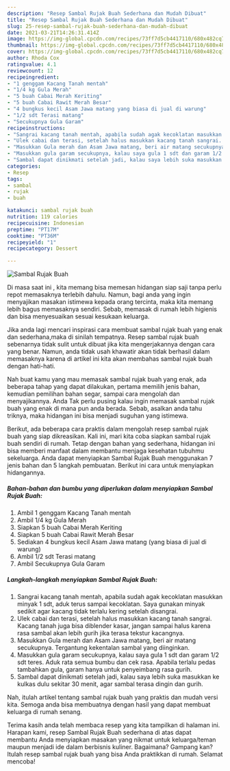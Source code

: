 ```yaml
---
description: "Resep Sambal Rujak Buah Sederhana dan Mudah Dibuat"
title: "Resep Sambal Rujak Buah Sederhana dan Mudah Dibuat"
slug: 25-resep-sambal-rujak-buah-sederhana-dan-mudah-dibuat
date: 2021-03-21T14:26:31.414Z
image: https://img-global.cpcdn.com/recipes/73ff7d5cb4417110/680x482cq70/sambal-rujak-buah-foto-resep-utama.jpg
thumbnail: https://img-global.cpcdn.com/recipes/73ff7d5cb4417110/680x482cq70/sambal-rujak-buah-foto-resep-utama.jpg
cover: https://img-global.cpcdn.com/recipes/73ff7d5cb4417110/680x482cq70/sambal-rujak-buah-foto-resep-utama.jpg
author: Rhoda Cox
ratingvalue: 4.1
reviewcount: 12
recipeingredient:
- "1 genggam Kacang Tanah mentah"
- "1/4 kg Gula Merah"
- "5 buah Cabai Merah Keriting"
- "5 buah Cabai Rawit Merah Besar"
- "4 bungkus kecil Asam Jawa matang yang biasa di jual di warung"
- "1/2 sdt Terasi matang"
- "Secukupnya Gula Garam"
recipeinstructions:
- "Sangrai kacang tanah mentah, apabila sudah agak kecoklatan masukkan minyak 1 sdt, aduk terus sampai kecoklatan. Saya gunakan minyak sedikit agar kacang tidak terlalu kering setelah disangrai."
- "Ulek cabai dan terasi, setelah halus masukkan kacang tanah sangrai. Kacang tanah juga bisa diblender kasar, jangan sampai halus karena rasa sambal akan lebih gurih jika terasa tekstur kacangnya."
- "Masukkan Gula merah dan Asam Jawa matang, beri air matang secukupnya. Tergantung kekentalan sambal yang diinginkan."
- "Masukkan gula garam secukupnya, kalau saya gula 1 sdt dan garam 1/2 sdt teres. Aduk rata semua bumbu dan cek rasa. Apabila terlalu pedas tambahkan gula, garam hanya untuk penyeimbang rasa gurih."
- "Sambal dapat dinikmati setelah jadi, kalau saya lebih suka masukkan ke kulkas dulu sekitar 30 menit, agar sambal terasa dingin dan gurih."
categories:
- Resep
tags:
- sambal
- rujak
- buah

katakunci: sambal rujak buah 
nutrition: 119 calories
recipecuisine: Indonesian
preptime: "PT17M"
cooktime: "PT36M"
recipeyield: "1"
recipecategory: Dessert

---
```



![Sambal Rujak Buah](https://img-global.cpcdn.com/recipes/73ff7d5cb4417110/680x482cq70/sambal-rujak-buah-foto-resep-utama.jpg)

Di masa  saat ini , kita memang bisa memesan hidangan siap saji tanpa perlu repot memasaknya terlebih dahulu. Namun, bagi anda yang ingin menyajikan masakan istimewa kepada orang tercinta, maka kita memang lebih bagus memasaknya sendiri. Sebab, memasak di rumah lebih higienis dan bisa menyesuaikan sesuai kesukaan keluarga.

Jika anda lagi mencari inspirasi cara membuat sambal rujak buah yang enak dan sederhana,maka di sinilah tempatnya. Resep sambal rujak buah  sebenarnya tidak sulit untuk dibuat jika kita mengerjakannya dengan cara yang benar. Namun, anda tidak usah khawatir akan tidak berhasil dalam memasaknya 
karena di artikel ini kita akan membahas sambal rujak buah dengan hati-hati.  



Nah buat kamu yang mau memasak sambal rujak buah yang enak, ada beberapa tahap yang dapat dilakukan, pertama memilih jenis bahan, kemudian pemilihan bahan segar, sampai cara mengolah dan menyajikannya. Anda Tak perlu pusing kalau ingin memasak sambal rujak buah yang enak di mana pun anda berada. Sebab, asalkan anda  tahu triknya, maka hidangan ini bisa menjadi suguhan yang istimewa.

Berikut, ada beberapa cara praktis  dalam mengolah resep sambal rujak buah yang siap dikreasikan. Kali ini, mari kita coba siapkan sambal rujak buah sendiri di rumah. Tetap dengan bahan yang sederhana, hidangan ini bisa memberi manfaat dalam membantu menjaga kesehatan tubuhmu sekeluarga. Anda dapat menyiapkan Sambal Rujak Buah menggunakan 7 jenis bahan dan 5 langkah pembuatan. Berikut ini cara untuk menyiapkan hidangannya.

<!--inarticleads1-->

##### Bahan-bahan dan bumbu yang diperlukan dalam menyiapkan Sambal Rujak Buah:

1. Ambil 1 genggam Kacang Tanah mentah
1. Ambil 1/4 kg Gula Merah
1. Siapkan 5 buah Cabai Merah Keriting
1. Siapkan 5 buah Cabai Rawit Merah Besar
1. Sediakan 4 bungkus kecil Asam Jawa matang (yang biasa di jual di warung)
1. Ambil 1/2 sdt Terasi matang
1. Ambil Secukupnya Gula Garam




<!--inarticleads2-->

##### Langkah-langkah menyiapkan Sambal Rujak Buah:

1. Sangrai kacang tanah mentah, apabila sudah agak kecoklatan masukkan minyak 1 sdt, aduk terus sampai kecoklatan. Saya gunakan minyak sedikit agar kacang tidak terlalu kering setelah disangrai.
1. Ulek cabai dan terasi, setelah halus masukkan kacang tanah sangrai. Kacang tanah juga bisa diblender kasar, jangan sampai halus karena rasa sambal akan lebih gurih jika terasa tekstur kacangnya.
1. Masukkan Gula merah dan Asam Jawa matang, beri air matang secukupnya. Tergantung kekentalan sambal yang diinginkan.
1. Masukkan gula garam secukupnya, kalau saya gula 1 sdt dan garam 1/2 sdt teres. Aduk rata semua bumbu dan cek rasa. Apabila terlalu pedas tambahkan gula, garam hanya untuk penyeimbang rasa gurih.
1. Sambal dapat dinikmati setelah jadi, kalau saya lebih suka masukkan ke kulkas dulu sekitar 30 menit, agar sambal terasa dingin dan gurih.




Nah, itulah artikel tentang  sambal rujak buah  yang praktis dan mudah versi kita. Semoga anda bisa membuatnya dengan hasil yang dapat membuat keluarga di rumah senang. 

Terima kasih anda telah membaca resep yang kita tampilkan di halaman ini. Harapan kami, resep  Sambal Rujak Buah sederhana di atas dapat membantu Anda menyiapkan masakan yang nikmat untuk keluarga/teman maupun menjadi ide dalam berbisnis kuliner. Bagaimana? Gampang kan? Itulah resep sambal rujak buah yang bisa Anda praktikkan di rumah. Selamat mencoba!

